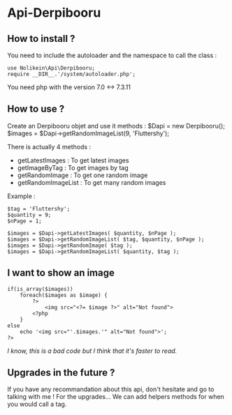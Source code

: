 # Api-Derpibooru

## How to install ?

You need to include the autoloader and the namespace to call the class :

    use Nolikein\Api\Derpibooru;
    require __DIR__.'/system/autoloader.php';

You need php with the version 7.0 <-> 7.3.11

## How to use ?

Create an Derpibooru objet and use it methods :
    $Dapi = new Derpibooru();
    $images = $Dapi->getRandomImageList(9, 'Fluttershy');

There is actually 4 methods :
+ getLatestImages       : To get latest images
+ getImageByTag         : To get images by tag
+ getRandomImage        : To get one random image
+ getRandomImageList    : To get many random images

Example :

    $tag = 'Fluttershy';
    $quantity = 9;
    $nPage = 1;

    $images = $Dapi->getLatestImages( $quantity, $nPage );
    $images = $Dapi->getRandomImageList( $tag, $quantity, $nPage );
    $images = $Dapi->getRandomImage( $tag );
    $images = $Dapi->getRandomImageList( $quantity, $tag );

## I want to show an image

    if(is_array($images))
        foreach($images as $image) {
            ?>
                <img src="<?= $image ?>" alt="Not found">
            <?php
        }
    else
        echo '<img src="'.$images.'" alt="Not found">';
    ?>

*I know, this is a bad code but I think that it's faster to read.*

## Upgrades in the future ?
If you have any recommandation about this api, don't hesitate and go to talking with me !
For the upgrades... We can add helpers methods for when you would call a tag.